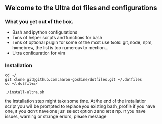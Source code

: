 ## Welcome to the Ultra dot files and configurations

### What you get out of the box.
- Bash and ipython configurations
- Tons of helper scripts and functions for bash
- Tons of optional plugin for some of the most use tools: git,
   node, npm, homebrew, the list is too numerous to mention...
- Ultra configuration for vim

### Installation
```
cd ~/
git clone git@github.com:aaron-goshine/dotfiles.git ~/.dotfiles
cd ~/.dotfiles/
```
```
./install-ultra.sh
```
the installation step might take some time.
At the end of the installation script you will be prompted
to replace you existing bash_profile if you have one, if you don't have one
just select option `2` and let it rip.
If you have issues, warning or strange errors, please message


